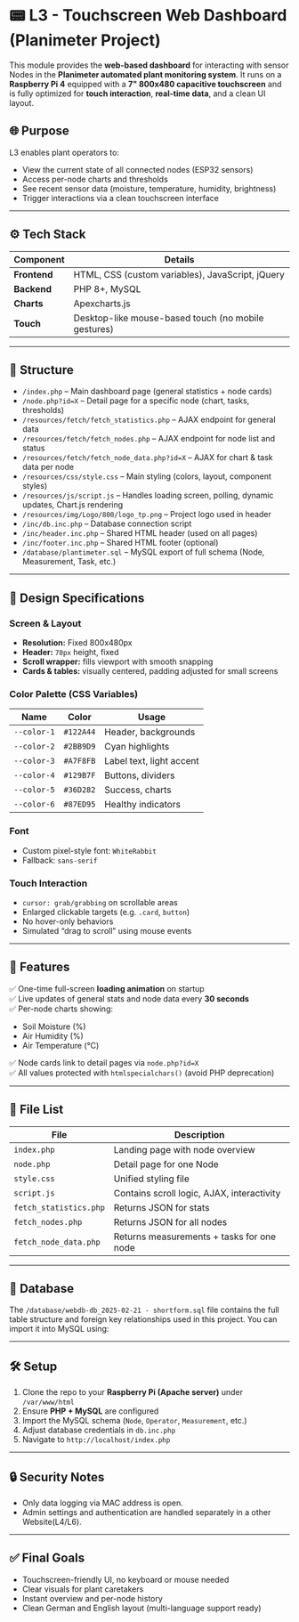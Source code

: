 # 📟 L3 - Touchscreen Web Dashboard (Planimeter Project)

This module provides the **web-based dashboard** for interacting with sensor Nodes in the **Planimeter automated plant monitoring system**. It runs on a **Raspberry Pi 4** equipped with a **7" 800x480 capacitive touchscreen** and is fully optimized for **touch interaction**, **real-time data**, and a clean UI layout.

## 🌐 Purpose

L3 enables plant operators to:
- View the current state of all connected nodes (ESP32 sensors)
- Access per-node charts and thresholds
- See recent sensor data (moisture, temperature, humidity, brightness)
- Trigger interactions via a clean touchscreen interface

---

## ⚙️ Tech Stack

| Component | Details |
|----------|---------|
| **Frontend** | HTML, CSS (custom variables), JavaScript, jQuery |
| **Backend** | PHP 8+, MySQL |
| **Charts** | Apexcharts.js |
| **Touch** | Desktop-like mouse-based touch (no mobile gestures) |

---

## 🧩 Structure

- `/index.php` – Main dashboard page (general statistics + node cards)
- `/node.php?id=X` – Detail page for a specific node (chart, tasks, thresholds)
- `/resources/fetch/fetch_statistics.php` – AJAX endpoint for general data
- `/resources/fetch/fetch_nodes.php` – AJAX endpoint for node list and status
- `/resources/fetch/fetch_node_data.php?id=X` – AJAX for chart & task data per node
- `/resources/css/style.css` – Main styling (colors, layout, component styles)
- `/resources/js/script.js` – Handles loading screen, polling, dynamic updates, Chart.js rendering
- `/resources/img/Logo/800/logo_tp.png` – Project logo used in header
- `/inc/db.inc.php` – Database connection script
- `/inc/header.inc.php` – Shared HTML header (used on all pages)
- `/inc/footer.inc.php` – Shared HTML footer (optional)
- `/database/plantimeter.sql` – MySQL export of full schema (Node, Measurement, Task, etc.)

---

## 🎨 Design Specifications

### Screen & Layout
- **Resolution:** Fixed 800x480px
- **Header:** `70px` height, fixed
- **Scroll wrapper:** fills viewport with smooth snapping
- **Cards & tables:** visually centered, padding adjusted for small screens

### Color Palette (CSS Variables)
| Name | Color | Usage |
|------|-------|-------|
| `--color-1` | `#122A44` | Header, backgrounds |
| `--color-2` | `#2BB9D9` | Cyan highlights |
| `--color-3` | `#A7F8FB` | Label text, light accent |
| `--color-4` | `#129B7F` | Buttons, dividers |
| `--color-5` | `#36D282` | Success, charts |
| `--color-6` | `#87ED95` | Healthy indicators |

### Font
- Custom pixel-style font: `WhiteRabbit`
- Fallback: `sans-serif`

### Touch Interaction
- `cursor: grab/grabbing` on scrollable areas
- Enlarged clickable targets (e.g. `.card`, `button`)
- No hover-only behaviors
- Simulated “drag to scroll” using mouse events

---

## 🧪 Features

✅ One-time full-screen **loading animation** on startup  
✅ Live updates of general stats and node data every **30 seconds**  
✅ Per-node charts showing:
- Soil Moisture (%)
- Air Humidity (%)
- Air Temperature (°C)  

✅ Node cards link to detail pages via `node.php?id=X`  
✅ All values protected with `htmlspecialchars()` (avoid PHP deprecation)

---

## 📁 File List

| File | Description |
|------|-------------|
| `index.php` | Landing page with node overview |
| `node.php` | Detail page for one Node |
| `style.css` | Unified styling file |
| `script.js` | Contains scroll logic, AJAX, interactivity |
| `fetch_statistics.php` | Returns JSON for stats |
| `fetch_nodes.php` | Returns JSON for all nodes |
| `fetch_node_data.php` | Returns measurements + tasks for one node |

---

## 🧱 Database
The `/database/webdb-db_2025-02-21 - shortform.sql` file contains the full table structure and foreign key relationships used in this project. You can import it into MySQL using:

---

## 🛠️ Setup

1. Clone the repo to your **Raspberry Pi (Apache server)** under `/var/www/html`
2. Ensure **PHP + MySQL** are configured
3. Import the MySQL schema (`Node`, `Operator`, `Measurement`, etc.)
4. Adjust database credentials in `db.inc.php`
5. Navigate to `http://localhost/index.php`

---

## 🔒 Security Notes

- Only data logging via MAC address is open.
- Admin settings and authentication are handled separately in a other Website(L4/L6).

---

## ✅ Final Goals

- Touchscreen-friendly UI, no keyboard or mouse needed
- Clear visuals for plant caretakers
- Instant overview and per-node history
- Clean German and English layout (multi-language support ready)
